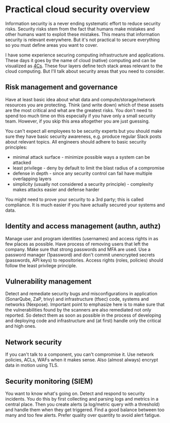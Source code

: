 # Practical cloud security overview

Information security is a never ending systematic effort to reduce security risks. Security risks stem from the fact that humans make mistakes and other humans want to exploit these mistakes. This means that information security is relevant everywhere. But it's not practical to secure everything so you must define areas you want to cover.

I have some experience securing computing infrastructure and applications. These days it goes by the name of cloud (native) computing and can be visualized as [4Cs](https://kubernetes.io/docs/concepts/security/overview/#the-4c-s-of-cloud-native-security). These four layers define tech stack areas relevant to the cloud computing. But I'll talk about security areas that you need to consider.

## Risk management and governance

Have at least basic idea about what data and compute/storage/network resources you are protecting. Think (and write down) which of these assets are the most critical and what are the greatest risks. You don't need to spend too much time on this especially if you have only a small security team. However, if you skip this area altogether you are just guessing.

You can't expect all employees to be security experts but you should make sure they have basic security awareness, e.g. produce regular Slack posts about relevant topics. All engineers should adhere to basic security principles:

* minimal attack surface - minimize possible ways a system can be attacked
* least privilege - deny by default to limit the blast radius of a compromise
* defense in depth - since any security control can fail have multiple overlapping layers
* simplicity (usually not considered a security principle) - complexity makes attacks easier and defense harder

You might need to prove your security to a 3rd party; this is called compliance. It is much easier if you have actually secured your systems and data.

## Identity and access management (authn, authz)

Manage user and program identities (usernames) and access rights in as few places as possible. Have process of removing users that left the company. Make sure that strong passwords and MFA are used. Use a password manager (1password) and don't commit unencrypted secrets (passwords, API keys) to repositories. Access rights (roles, policies) should follow the least privilege principle.

## Vulnerability management

Detect and remediate security bugs and misconfigurations in application (SonarQube, ZaP, trivy) and infrastructure (tfsec) code, systems and networks (Nexpose). Important point to emphasize here is to make sure that the vulnerabilities found by the scanners are also remediated not only reported. So detect them as soon as possible in the process of developing and deploying code and infrastructure and (at first) handle only the critical and high ones.

## Network security

If you can't talk to a component, you can't compromise it. Use network policies, ACLs, WAFs when it makes sense. Also (almost always) encrypt data in motion using TLS.

## Security monitoring (SIEM)

You want to know what's going on. Detect and respond to security incidents. You do this by first collecting and parsing logs and metrics in a central place. Then you create alerts (a log/metric query with a threshold) and handle them when they get triggered. Find a good balance between too many and too few alerts. Prefer quality over quantity to avoid alert fatigue.
